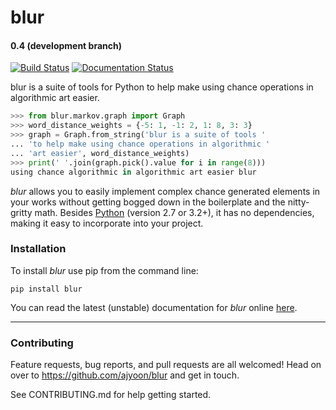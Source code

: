 # blur
#### 0.4 (development branch)

[![Build Status](https://travis-ci.org/ajyoon/blur.svg?branch=dev)](https://travis-ci.org/ajyoon/blur)  [![Documentation Status](https://readthedocs.org/projects/blur/badge/?version=latest)](http://blur.readthedocs.io/en/latest/?badge=latest)

blur is a suite of tools for Python to help make using chance operations in
algorithmic art easier.

```python
>>> from blur.markov.graph import Graph
>>> word_distance_weights = {-5: 1, -1: 2, 1: 8, 3: 3}
>>> graph = Graph.from_string('blur is a suite of tools '
... 'to help make using chance operations in algorithmic '
... 'art easier', word_distance_weights)
>>> print(' '.join(graph.pick().value for i in range(8)))
using chance algorithmic in algorithmic art easier blur
```

*blur* allows you to easily implement complex chance generated elements
in your works without getting bogged down in the boilerplate and the
nitty-gritty math. Besides [Python](https://www.python.org/) (version 2.7 or 3.2+),
it has no dependencies, making it easy to incorporate into your project.

### Installation

To install *blur* use pip from the command line:

    pip install blur

You can read the latest (unstable) documentation for *blur* online [here](http://blur.readthedocs.io/en/latest/).

***

### Contributing
Feature requests, bug reports, and pull requests are all welcomed!
Head on over to https://github.com/ajyoon/blur and get in touch.

See CONTRIBUTING.md for help getting started.
